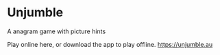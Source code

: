 # Unjumble
A anagram game with picture hints

Play online here, or download the app to play offline.
https://unjumble.au
